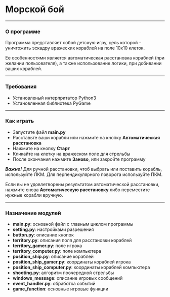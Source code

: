# Морской бой
---
### О программе
Программа представляет собой детскую игру, цель которой - уничтожить эскадру вражеских кораблей на поле 10x10 клеток.

Ее особенностями является автоматическая расстановка кораблей (при желании пользователя), а также использование логики, при добивании ваших кораблей.
___
### Требования

- Установленый интерпритатор Python3
- Установленная библиотека PyGame
___
### Как играть
- Запустите файл **main\.py**
- Расставьте ваши корабли или нажмите на кнопку **Автоматическая расстановка**
- Нажмите на кнопку **Старт**
- Кликайте на клетку на вражеском поле для стрельбы
- После окончания нажмите **Заново**, или закройте программу

***Важно!*** 
Для ручной расстановки, чтоб выбрать или поставить корабль, используйте ЛКМ. Для перпендикулярного поворота используйте ПКМ.

Если вы не удовлетворены результатом автоматической расстановки, нажмите снова **Автоматическую расстановку** либо переместите нужные корабли вручную.

___
### Назначение модулей
- **main\.py**: основной файл с главным циклом программы
- **setting\.py**: настройками разрешения 
- **button\.py**: описание кнопок
- **territory\.py**: описания поля для расстановки кораблей
- **territory_gamer.py**: поле игрока
- **territory_computer.py**: поле компьютера
- **position_ship.py**: описание кораблей
- **position_ship_gamer.py**: координаты кораблей игрока
- **position_ship_computer.py**: координаты кораблей компьютера
- **shooting\.py**: алгоритм поочередной стрельбы
- **windows_message**: описание игровых сообщений
- **event_handler.py**: обработка событий
- **game_function**: основные игровые функции






